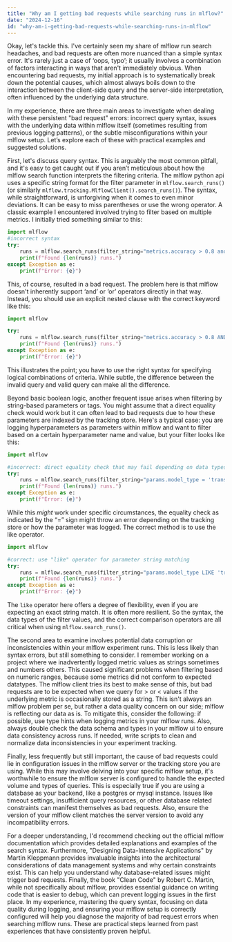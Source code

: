 ```yaml
---
title: "Why am I getting bad requests while searching runs in mlflow?"
date: "2024-12-16"
id: "why-am-i-getting-bad-requests-while-searching-runs-in-mlflow"
---
```


Okay, let's tackle this. I've certainly seen my share of mlflow run search headaches, and bad requests are often more nuanced than a simple syntax error. It's rarely just a case of ‘oops, typo’; it usually involves a combination of factors interacting in ways that aren't immediately obvious. When encountering bad requests, my initial approach is to systematically break down the potential causes, which almost always boils down to the interaction between the client-side query and the server-side interpretation, often influenced by the underlying data structure.

In my experience, there are three main areas to investigate when dealing with these persistent "bad request" errors: incorrect query syntax, issues with the underlying data within mlflow itself (sometimes resulting from previous logging patterns), or the subtle misconfigurations within your mlflow setup. Let’s explore each of these with practical examples and suggested solutions.

First, let's discuss query syntax. This is arguably the most common pitfall, and it's easy to get caught out if you aren’t meticulous about how the mlflow search function interprets the filtering criteria. The mlflow python api uses a specific string format for the filter parameter in `mlflow.search_runs()` (or similarly `mlflow.tracking.MlflowClient().search_runs()`). The syntax, while straightforward, is unforgiving when it comes to even minor deviations. It can be easy to miss parentheses or use the wrong operator. A classic example I encountered involved trying to filter based on multiple metrics. I initially tried something similar to this:

```python
import mlflow
#incorrect syntax
try:
    runs = mlflow.search_runs(filter_string="metrics.accuracy > 0.8 and metrics.loss < 0.5")
    print(f"Found {len(runs)} runs.")
except Exception as e:
    print(f"Error: {e}")
```

This, of course, resulted in a bad request. The problem here is that mlflow doesn't inherently support ‘and’ or ‘or’ operators directly in that way. Instead, you should use an explicit nested clause with the correct keyword like this:

```python
import mlflow

try:
    runs = mlflow.search_runs(filter_string="metrics.accuracy > 0.8 AND metrics.loss < 0.5")
    print(f"Found {len(runs)} runs.")
except Exception as e:
    print(f"Error: {e}")
```
This illustrates the point; you have to use the right syntax for specifying logical combinations of criteria. While subtle, the difference between the invalid query and valid query can make all the difference.

Beyond basic boolean logic, another frequent issue arises when filtering by string-based parameters or tags. You might assume that a direct equality check would work but it can often lead to bad requests due to how these parameters are indexed by the tracking store. Here's a typical case: you are logging hyperparameters as parameters within mlflow and want to filter based on a certain hyperparameter name and value, but your filter looks like this:

```python
import mlflow

#incorrect: direct equality check that may fail depending on data types
try:
    runs = mlflow.search_runs(filter_string="params.model_type = 'transformer'")
    print(f"Found {len(runs)} runs.")
except Exception as e:
    print(f"Error: {e}")
```
While this *might* work under specific circumstances, the equality check as indicated by the “=” sign might throw an error depending on the tracking store or how the parameter was logged. The correct method is to use the like operator.

```python
import mlflow

#correct: use "like" operator for parameter string matching
try:
    runs = mlflow.search_runs(filter_string="params.model_type LIKE 'transformer'")
    print(f"Found {len(runs)} runs.")
except Exception as e:
    print(f"Error: {e}")
```

The `like` operator here offers a degree of flexibility, even if you are expecting an exact string match. It is often more resilient. So the syntax, the data types of the filter values, and the correct comparison operators are all critical when using `mlflow.search_runs()`.

The second area to examine involves potential data corruption or inconsistencies within your mlflow experiment runs. This is less likely than syntax errors, but still something to consider. I remember working on a project where we inadvertently logged metric values as strings sometimes and numbers others. This caused significant problems when filtering based on numeric ranges, because some metrics did not conform to expected datatypes. The mlflow client tries its best to make sense of this, but bad requests are to be expected when we query for > or < values if the underlying metric is occasionally stored as a string. This isn't always an mlflow problem per se, but rather a data quality concern on our side; mlflow is reflecting our data as is. To mitigate this, consider the following: if possible, use type hints when logging metrics in your mlflow runs. Also, always double check the data schema and types in your mlflow ui to ensure data consistency across runs. If needed, write scripts to clean and normalize data inconsistencies in your experiment tracking.

Finally, less frequently but still important, the cause of bad requests could lie in configuration issues in the mlflow server or the tracking store you are using. While this may involve delving into your specific mlflow setup, it's worthwhile to ensure the mlflow server is configured to handle the expected volume and types of queries. This is especially true if you are using a database as your backend, like a postgres or mysql instance. Issues like timeout settings, insufficient query resources, or other database related constraints can manifest themselves as bad requests. Also, ensure the version of your mlflow client matches the server version to avoid any incompatibility errors.

For a deeper understanding, I'd recommend checking out the official mlflow documentation which provides detailed explanations and examples of the search syntax. Furthermore, "Designing Data-Intensive Applications" by Martin Kleppmann provides invaluable insights into the architectural considerations of data management systems and why certain constraints exist. This can help you understand why database-related issues might trigger bad requests. Finally, the book "Clean Code" by Robert C. Martin, while not specifically about mlflow, provides essential guidance on writing code that is easier to debug, which can prevent logging issues in the first place. In my experience, mastering the query syntax, focusing on data quality during logging, and ensuring your mlflow setup is correctly configured will help you diagnose the majority of bad request errors when searching mlflow runs. These are practical steps learned from past experiences that have consistently proven helpful.
